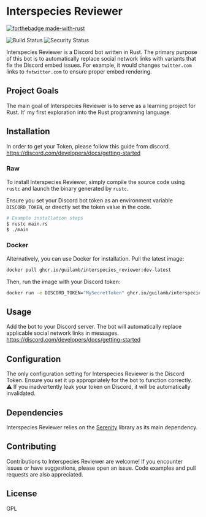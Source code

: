 # Interspecies Reviewer
[![forthebadge made-with-rust](https://img.shields.io/badge/Rust-000000?style=for-the-badge&logo=rust&logoColor=white)](https://www.rust-lang.org/) 

![Build Status](https://github.com/guilamb/interspecies_reviewer/actions/workflows/build.yaml/badge.svg?branch=main)
![Security Status](https://github.com/guilamb/interspecies_reviewer/actions/workflows/gitgardian.yaml/badge.svg?branch=main)

Interspecies Reviewer is a Discord bot written in Rust. The primary purpose of this bot is to automatically replace social network links with variants that fix the Discord embed issues. For example, it would changes `twitter.com` links to `fxtwitter.com` to ensure proper embed rendering.

## Project Goals
The main goal of Interspecies Reviewer is to serve as a learning project for Rust. 
It' my first exploration into the Rust programming language.

## Installation

In order to get your Token, please follow this guide from discord.
https://discord.com/developers/docs/getting-started


### Raw
To install Interspecies Reviewer, simply compile the source code using `rustc` and launch the binary generated by `rustc`.

Ensure you set your Discord bot token as an environment variable `DISCORD_TOKEN`, or directly set the token value in the code.
```bash
# Example installation steps
$ rustc main.rs
$ ./main
```

### Docker
Alternatively, you can use Docker for installation. Pull the latest image:

```bash
docker pull ghcr.io/guilamb/interspecies_reviewer:dev-latest
```

Then, run the image with your Discord token:
```bash
docker run -e DISCORD_TOKEN="MySecretToken" ghcr.io/guilamb/interspecies_reviewer:dev-latest
```



## Usage
Add the bot to your Discord server.
The bot will automatically replace applicable social network links in messages.
https://discord.com/developers/docs/getting-started
## Configuration
The only configuration setting for Interspecies Reviewer is the Discord Token. Ensure you set it up appropriately for the bot to function correctly.  
⚠️ If you inadvertently leak your token on Discord, it will be automatically invalidated.  

## Dependencies
Interspecies Reviewer relies on the [Serenity](https://crates.io/crates/serenity) library as its main dependency.


## Contributing
Contributions to Interspecies Reviewer are welcome! If you encounter issues or have suggestions, please open an issue. Code examples and pull requests are also appreciated.

## License
GPL
